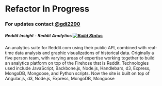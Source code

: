 Refactor In Progress
=============
### For updates contact [@gdi2290](https://twitter.com/gdi2290#yolo)

##### Reddit Insight - Reddit Analytics [![Build Status](https://travis-ci.org/gdi2290/Reddit-Insight.png?branch=master)](https://travis-ci.org/gdi2290/Reddit-Insight)
An analytics suite for Reddit.com using their public API, combined with real-time data analysis and graphic visualizations of historical data. Originally a five person team, with varying areas of expertise working together to build an analytics platform on top of the Firehose that is Reddit. Technologies used include JavaScript, Backbone.js, Node.js, Handlebars, d3, Express, MongoDB, Mongoose, and Python scripts. Now the site is built on top of Angular.js, d3, Node.js, Express, MongoDB, Mongoose
